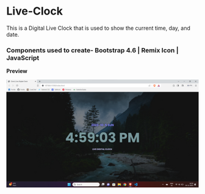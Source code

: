 # Live-Clock
This is a Digital Live Clock that is used to show the current time, day, and date.

### Components used to create- Bootstrap 4.6 | Remix Icon | JavaScript

**Preview**

![Preview](https://github.com/Ninja-Vikash/Assets/blob/main/LiveClock/LiveClock-Main.png)